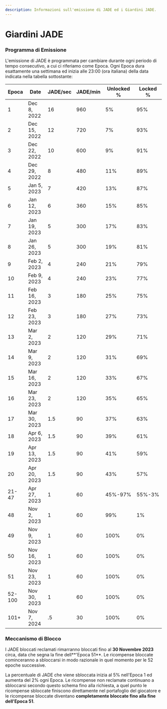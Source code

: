```yaml
---
description: Informazioni sull'emissione di JADE ed i Giardini JADE.
---
```


# Giardini JADE

### Programma di Emissione <a href="#issuance-schedule" id="issuance-schedule"></a>

L'emissione di JADE è programmata per cambiare durante ogni periodo di tempo consecutivo, a cui ci riferiamo come Epoca. Ogni Epoca dura esattamente una settimana ed inizia alle 23:00 (ora italiana) della data indicata nella tabella sottostante:

| Epoca  | Date         | JADE/sec | JADE/min | Unlocked % | Locked % |
| ------ | ------------ | -------- | -------- | ---------- | -------- |
| 1      | Dec 8, 2022  | 16       | 960      | 5%         | 95%      |
| 2      | Dec 15, 2022 | 12       | 720      | 7%         | 93%      |
| 3      | Dec 22, 2022 | 10       | 600      | 9%         | 91%      |
| 4      | Dec 29, 2022 | 8        | 480      | 11%        | 89%      |
| 5      | Jan 5, 2023  | 7        | 420      | 13%        | 87%      |
| 6      | Jan 12, 2023 | 6        | 360      | 15%        | 85%      |
| 7      | Jan 19, 2023 | 5        | 300      | 17%        | 83%      |
| 8      | Jan 26, 2023 | 5        | 300      | 19%        | 81%      |
| 9      | Feb 2, 2023  | 4        | 240      | 21%        | 79%      |
| 10     | Feb 9, 2023  | 4        | 240      | 23%        | 77%      |
| 11     | Feb 16, 2023 | 3        | 180      | 25%        | 75%      |
| 12     | Feb 23, 2023 | 3        | 180      | 27%        | 73%      |
| 13     | Mar 2, 2023  | 2        | 120      | 29%        | 71%      |
| 14     | Mar 9, 2023  | 2        | 120      | 31%        | 69%      |
| 15     | Mar 16, 2023 | 2        | 120      | 33%        | 67%      |
| 16     | Mar 23, 2023 | 2        | 120      | 35%        | 65%      |
| 17     | Mar 30, 2023 | 1.5      | 90       | 37%        | 63%      |
| 18     | Apr 6, 2023  | 1.5      | 90       | 39%        | 61%      |
| 19     | Apr 13, 2023 | 1.5      | 90       | 41%        | 59%      |
| 20     | Apr 20, 2023 | 1.5      | 90       | 43%        | 57%      |
| 21-47  | Apr 27, 2023 | 1        | 60       | 45%-97%    | 55%-3%   |
| 48     | Nov 2, 2023  | 1        | 60       | 99%        | 1%       |
| 49     | Nov 9, 2023  | 1        | 60       | 100%       | 0%       |
| 50     | Nov 16, 2023 | 1        | 60       | 100%       | 0%       |
| 51     | Nov 23, 2023 | 1        | 60       | 100%       | 0%       |
| 52-100 | Nov 30, 2023 | 1        | 60       | 100%       | 0%       |
| 101+   | Nov 7, 2024  | .5       | 30       | 100%       | 0%       |

### Meccanismo di Blocco

I JADE bloccati reclamati rimarranno bloccati fino al **30 Novembre 2023** circa, data che segna la fine dell**'Epoca 51**. Le ricompense bloccate cominceranno a sbloccarsi in modo razionale in quel momento per le 52 epoche successive.

La percentuale di JADE che viene sbloccata inizia al 5% nell'Epoca 1 ed aumenta del 2% ogni Epoca. Le ricompense non reclamate continuano a sbloccarsi secondo questo schema fino alla richiesta, a quel punto le ricompense sbloccate finiscono direttamente nel portafoglio del giocatore e le ricompense bloccate diventano **completamente bloccate fino alla fine dell'Epoca 51**.
